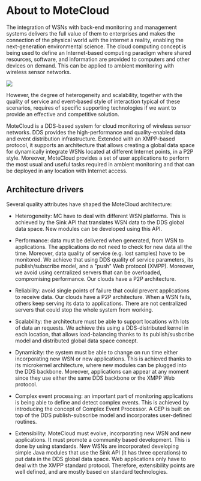 # About to MoteCloud  

The integration of WSNs with back-end monitoring and management systems delivers the full value of them to enterprises 
and makes the connection of the physical world with the internet a reality, enabling the next-generation environmental 
science. The cloud computing concept is being used to define an Internet-based computing paradigm where shared resources, 
software, and information are provided to computers and other devices on demand. This can be applied to ambient 
monitoring with wireless sensor networks.  

![](https://github.com/jadianes/mote-cloud/blob/master/resources/body_pic.png?raw=true)

However, the degree of heterogeneity and scalability, together with the quality of service and event-based style of 
interaction typical of these scenarios, requires of specific supporting technologies if we want to provide an 
effective and competitive solution.  

MoteCloud is a DDS-based system for cloud monitoring of wireless sensor networks. DDS provides the high-performance 
and quality-enabled data and event distribution infrastructure. Extended with an XMPP-based protocol, it supports
an architecture that allows creating a global data space for dynamically integrate WSNs located at different 
Internet points, in a P2P style. Moreover, MoteCloud provides a set of user applications to perform the most usual 
and useful tasks required in ambient monitoring and that can be deployed in any location with Internet access.  

## Architecture drivers  

Several quality attributes have shaped the MoteCloud architecture:  

- Heterogeneity: MC have to deal with different WSN platforms. This is achieved by the Sink API that translates
WSN data to the DDS global data space. New modules can be developed using this API.  

- Performance: data must be delivered when generated, from WSN to applications. The applications do not need to check 
for new data all the time. Moreover, data quality of service (e.g. lost samples) have to be monitored. We achieve that 
using DDS quality of service parameters, its publish/subscribe model, and a "push" Web protocol (XMPP). Moreover, 
we avoid using centralized servers that can be overloaded, compromising performance. Our clouds have a P2P architecture.  

- Reliability: avoid single points of failure that could prevent applications to receive data. Our clouds have a P2P 
architecture. When a WSN fails, others keep serving its data to applications. There are not centralized servers that 
could stop the whole system from working.  

- Scalability: the architecture must be able to support locations with lots of data an requests. We achieve this using 
a DDS-distributed kernel in each location, that allows load-balancing thanks to its publish/susbcribe model and 
distributed global data space concept.   

- Dynamicity: the system must be able to change on run time either incorporating new WSN or new applications. This 
is achieved thanks to its microkernel architecture, where new modules can be plugged into the DDS backbone. 
Moreover, applications can appear at any moment since they use either the same DDS backbone or the XMPP Web protocol.  

- Complex event processing: an important part of monitoring applications is being able to define and detect complex 
events. This is achieved by introducing the concept of Complex Event Processor. A CEP is built on top of the DDS 
publish-subscribe model and incorporates user-defined routines.  

- Extensibility: MoteCloud must evolve, incorporating new WSN and new applications. It must promote a community based
development. This is done by using standards. New WSNs are incorporated developing simple Java modules that use 
the Sink API (it has three operations) to put data in the DDS global data space. Web applications only have to deal 
with the XMPP standard protocol. Therefore, extensibility points are well defined, and are mostly based on standard 
technologies.  


